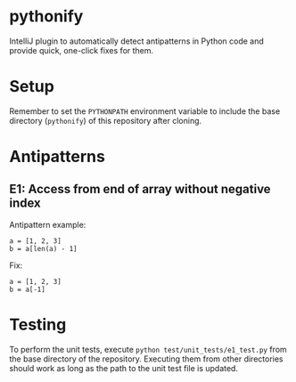 # pythonify
IntelliJ plugin to automatically detect antipatterns in Python code and provide quick, one-click fixes for them.

# Setup
Remember to set the `PYTHONPATH` environment variable to include the base directory (`pythonify`) of this
repository after cloning.

# Antipatterns
## E1: Access from end of array without negative index
Antipattern example:
```
a = [1, 2, 3]
b = a[len(a) - 1]
```
Fix:
```
a = [1, 2, 3]
b = a[-1]
```

# Testing
To perform the unit tests, execute `python test/unit_tests/e1_test.py` from the base directory of the repository. Executing them from other directories should work as long as the path to the unit test file is updated.
